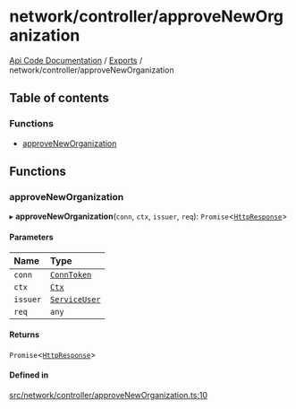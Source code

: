 # network/controller/approveNewOrganization
 
[Api Code Documentation](../README.md) / [Exports](../modules.md) / network/controller/approveNewOrganization

## Table of contents

### Functions

- [approveNewOrganization](network_controller_approveNewOrganization.md#approveneworganization)

## Functions

### approveNewOrganization

▸ **approveNewOrganization**(`conn`, `ctx`, `issuer`, `req`): `Promise`<[`HttpResponse`](httpd_lib.md#httpresponse)\>

#### Parameters

| Name | Type |
| :------ | :------ |
| `conn` | [`ConnToken`](service_conn.md#conntoken) |
| `ctx` | [`Ctx`](../interfaces/lib_ctx.Ctx.md) |
| `issuer` | [`ServiceUser`](../interfaces/service_domain_organization_service_user.ServiceUser.md) |
| `req` | `any` |

#### Returns

`Promise`<[`HttpResponse`](httpd_lib.md#httpresponse)\>

#### Defined in

[src/network/controller/approveNewOrganization.ts:10](https://github.com/openkfw/TruBudget/blob/aca360d/api/src/network/controller/approveNewOrganization.ts#L10)
